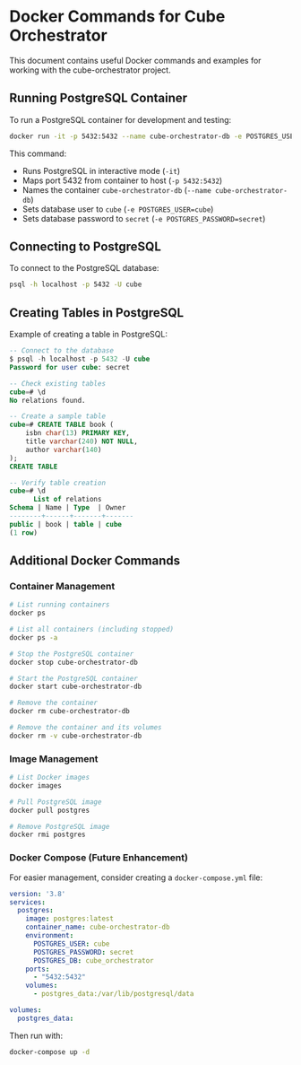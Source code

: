 # Docker Commands for Cube Orchestrator

This document contains useful Docker commands and examples for working with the cube-orchestrator project.

## Running PostgreSQL Container

To run a PostgreSQL container for development and testing:

```bash
docker run -it -p 5432:5432 --name cube-orchestrator-db -e POSTGRES_USER=cube -e POSTGRES_PASSWORD=secret postgres
```

This command:

- Runs PostgreSQL in interactive mode (`-it`)
- Maps port 5432 from container to host (`-p 5432:5432`)
- Names the container `cube-orchestrator-db` (`--name cube-orchestrator-db`)
- Sets database user to `cube` (`-e POSTGRES_USER=cube`)
- Sets database password to `secret` (`-e POSTGRES_PASSWORD=secret`)

## Connecting to PostgreSQL

To connect to the PostgreSQL database:

```bash
psql -h localhost -p 5432 -U cube
```

## Creating Tables in PostgreSQL

Example of creating a table in PostgreSQL:

```sql
-- Connect to the database
$ psql -h localhost -p 5432 -U cube
Password for user cube: secret

-- Check existing tables
cube=# \d
No relations found.

-- Create a sample table
cube=# CREATE TABLE book (
    isbn char(13) PRIMARY KEY,
    title varchar(240) NOT NULL,
    author varchar(140)
);
CREATE TABLE

-- Verify table creation
cube=# \d
      List of relations
Schema | Name | Type  | Owner
--------+------+-------+-------
public | book | table | cube
(1 row)
```

## Additional Docker Commands

### Container Management

```bash
# List running containers
docker ps

# List all containers (including stopped)
docker ps -a

# Stop the PostgreSQL container
docker stop cube-orchestrator-db

# Start the PostgreSQL container
docker start cube-orchestrator-db

# Remove the container
docker rm cube-orchestrator-db

# Remove the container and its volumes
docker rm -v cube-orchestrator-db
```

### Image Management

```bash
# List Docker images
docker images

# Pull PostgreSQL image
docker pull postgres

# Remove PostgreSQL image
docker rmi postgres
```

### Docker Compose (Future Enhancement)

For easier management, consider creating a `docker-compose.yml` file:

```yaml
version: '3.8'
services:
  postgres:
    image: postgres:latest
    container_name: cube-orchestrator-db
    environment:
      POSTGRES_USER: cube
      POSTGRES_PASSWORD: secret
      POSTGRES_DB: cube_orchestrator
    ports:
      - "5432:5432"
    volumes:
      - postgres_data:/var/lib/postgresql/data

volumes:
  postgres_data:
```

Then run with:

```bash
docker-compose up -d
```
